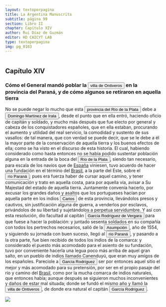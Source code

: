 ```yaml
---
layout: textoporpagina
title: La Argentina Manuscrita
subtitle: página 99
section: Libro II
chapter: Capítulo XIV
author: Rui Díaz de Guzmán
editor: HD CAICYT LAB
type: textoporpagina
img: pg_0103
---
```

<div class="row">
    <div class="column">
<h2>Capítulo XIV</h2><h3>Cómo el General mandó poblar la <a href="https://recogito.pelagios.org/document/wzqxhk0h3vpikm/part/1/edit#25948554-9517-44e9-84e6-45c1c6e6d400" target="_blank"><button class="balloon" data-balloon-pos="up" data-balloon-length="large" data-balloon="Ciudad fundada por Vergara al este del Paraná; y origen de este nombre.Era imposible elegir un peor asiento para una población: así es que se tuvo que desampararlo poco después, para fundar la Ciudad Real, la que también fue abandonada para retirarse al otro lado del Paraná, donde está ahora Villarrica del Espíritu Santo. Se hicieron, pues, tres ensayos para establecer un solo pueblo. Ontiveros, o más bien Fontiberos (Fons Iberi), pequeña ciudad de Castilla la Vieja, cerca de Salamanca, era la patria de Vergara, que quiso tributarle el homenaje de hacerla revivir en las orillas del Paraná. V. Ciudad Real.Villa de Ontiveros en la Provincia del Guayrá (Gobernación del Paraguay), fue una efímera villa española fundada en 1554 en el actual noroeste del Estado de Paraná (Brasil), unos cincuenta kilómetros al norte del Salto del Guairá del río Paraná, aunque otras fuentes la sitúan en la ribera oriental del río, en el Estado de Mato Grosso del Sur.">villa de Ontiveros</button></a> en la provincia del Paraná, y de cómo algunos se retiraron en aquella tierra</h3><p>No se puede negar lo mucho que esta <a href="https://recogito.pelagios.org/document/wzqxhk0h3vpikm/part/1/edit#5e00408c-f780-4f28-b327-ec403edd3889" target="_blank"><button class="balloon" data-balloon-pos="up" data-balloon-length="large" data-balloon="Refiere a la Provincia del Río de la Plata, un espacio creado a partir de las capitulaciones que firmó el primer adelantado Pedro de Mendoza con Carlos I en 1534.La misma limitaba al norte con los territorios otorgados a Diego de Almagro, ocupando una franja que se extendería entre el Mar del Sur y el Mar Océano Austral. La exploración y ocupación efectiva del terreno delimitarían el espacio de la provincia del Río de la Plata al sector atlántico y específicamente, al eje fluvial Paraná-Plata.">provincia del Río de la Plata</button></a> debe a <button class="balloon" data-balloon-pos="up" data-balloon-length="large" data-balloon="(Vergara de la Hermandad de Guipúzcoa, Castilla, 1509-Asunción del Paraguay, 03/10/1556). Conquistador y colonizador español. Ocupó tres veces el cargo de gobernador interino del Río de la Plata y del Paraguay, en los períodos de 1539 a 1542, de 1544 hasta 1548 y por último desde 1549. Carlos V lo nombró como titular en el cargo en 1555, lo sería hasta su fallecimiento.">Domingo Martínez de Irala</button>, desde el punto que en ella entró, haciendo oficio de capitán y soldado, y mucho más después que fue electo por general y cabeza de los conquistadores españoles, que en ella estaban, procurando el aumento y utilidad del real servicio, la comodidad y sustento de sus vasallos: de tal manera, que con verdad se puede decir, que se le debe a él la mayor parte de la conservación de aquella tierra y los buenos efectos de ella; como se ha visto en el discurso de esta historia. El cual, habiendo considerado como hasta entonces no se había podido sustentar población alguna en la entrada de la boca del <a href="https://recogito.pelagios.org/document/wzqxhk0h3vpikm/part/1/edit#5b310f0b-ac22-49a8-8c5a-bccc26509557" target="_blank"><button class="balloon" data-balloon-pos="up" data-balloon-length="large" data-balloon="Refiere al río de la Plata.">Río de la Plata</button></a>, siendo tan necesario, para escala de los navíos que de <a href="https://recogito.pelagios.org/document/wzqxhk0h3vpikm/part/1/edit#c3c333e4-ebd2-48e3-a53b-e9a81dbefe0c" target="_blank">España</a> viniesen, tuvo acuerdo de hacer una fundación en el término del <a href="https://recogito.pelagios.org/document/wzqxhk0h3vpikm/part/1/edit#ddf9aadf-4c51-4e37-ad2d-2cb63edffe22" target="_blank">Brasil</a>, a la parte del Este, sobre el <a href="https://recogito.pelagios.org/document/wzqxhk0h3vpikm/part/1/edit#51bc387d-32b7-49db-8bba-7f083c8f2180" target="_blank"><button class="balloon" data-balloon-pos="up" data-balloon-length="large" data-balloon="Refiere al río Paraná">río Paraná</button></a>; pues era fuerza haber de cursar aquel camino, y tener comunicación y trato en aquella costa, para por aquella vía, avisar a Su Majestad del estado de aquella tierra. Juntamente convenía hacerlo, por excusar los grandes daños y asaltos que los portugueses hacían por aquella parte en los indios <button class="balloon" data-balloon-pos="up" data-balloon-length="large" data-balloon="Parcialidad guaraní en las proximidades de la ciudad de Asunción. Es frecuente que se utilice su nombre para denominar a todos los guaraníes. ">Carios</button> de esta provincia, llevándolos presos y cautivos, sin justificación alguna de guerra, a venderlos por esclavos, privándolos de su libertad y sujetándolos a perpetua servidumbre. Y así con esta resolución, dio facultad al capitán <button class="balloon" data-balloon-pos="up" data-balloon-length="large" data-balloon="Vergara (García Rodríguez); capitán, natural de Castilla la Vieja; viene con Cabeza de Vaca. Se opone al nombramiento de un gobernador propietario, durante la ausencia de Irala. Asiste a la elección de su sucesor">García Rodríguez de Vergara</button> para que fuese a hacer la población: y juntado sesenta soldados en su compañía con todos los pertrechos necesarios, salió de la <a href="https://recogito.pelagios.org/document/wzqxhk0h3vpikm/part/1/edit#1909efe2-cbde-4e1c-949a-523a81563271" target="_blank"><button class="balloon" data-balloon-pos="up" data-balloon-length="large" data-balloon="Refiere a Asunción del Paraguay.">Asumpción</button></a>, año de 1554, y siguiendo su jornada con buen suceso, llegó al <a href="https://recogito.pelagios.org/document/wzqxhk0h3vpikm/part/1/edit#aaa50f1c-bd3a-426e-b569-323f601f7f8f" target="_blank"><button class="balloon" data-balloon-pos="up" data-balloon-length="large" data-balloon="Refiere al río Paraná">río Paraná</button></a>, y pasando a la otra parte, fue bien recibido de todos los indios de la comarca: y considerado el puesto más acomodado para el asiento de su fundación, tuvo por conveniente hacerla una legua poco más arriba de aquel gran salto, en un pueblo de indios llamado Canenduyú, que eran muy amigos de los españoles. Pareciole a <button class="balloon" data-balloon-pos="up" data-balloon-length="large" data-balloon="Vergara (García Rodríguez); capitán, natural de Castilla la Vieja; viene con Cabeza de Vaca. Se opone al nombramiento de un gobernador propietario, durante la ausencia de Irala. Asiste a la elección de su sucesor">García Rodríguez</button> ser por entonces aquel sitio el mejor y más acomodado para su pretensión, por ser en el propio pasaje del río y camino del <a href="https://recogito.pelagios.org/document/wzqxhk0h3vpikm/part/1/edit#45f6b6f1-21ff-41f8-a0e0-a9b74777bab1" target="_blank">Brasil</a>, como por la mucha comarca de indios naturales, que entonces había; aunque después se siguieron muchos inconvenientes y daños de estar mal situada; donde se fundó el mismo año y llamó la <a href="https://recogito.pelagios.org/document/wzqxhk0h3vpikm/part/1/edit#00407921-e11b-4fcb-becf-07908ed95c87" target="_blank"><button class="balloon" data-balloon-pos="up" data-balloon-length="large" data-balloon="Ciudad fundada por Vergara al este del Paraná; y origen de este nombre.Era imposible elegir un peor asiento para una población: así es que se tuvo que desampararlo poco después, para fundar la Ciudad Real, la que también fue abandonada para retirarse al otro lado del Paraná, donde está ahora Villarrica del Espíritu Santo. Se hicieron, pues, tres ensayos para establecer un solo pueblo. Ontiveros, o más bien Fontiberos (Fons Iberi), pequeña ciudad de Castilla la Vieja, cerca de Salamanca, era la patria de Vergara, que quiso tributarle el homenaje de hacerla revivir en las orillas del Paraná. V. Ciudad Real.Villa de Ontiveros en la Provincia del Guayrá (Gobernación del Paraguay), fue una efímera villa española fundada en 1554 en el actual noroeste del Estado de Paraná (Brasil), unos cincuenta kilómetros al norte del Salto del Guairá del río Paraná, aunque otras fuentes la sitúan en la ribera oriental del río, en el Estado de Mato Grosso del Sur.">villa de Ontiveros</button></a>, de donde era natural el capitán <button class="balloon" data-balloon-pos="up" data-balloon-length="large" data-balloon="Vergara (García Rodríguez); capitán, natural de Castilla la Vieja; viene con Cabeza de Vaca. Se opone al nombramiento de un gobernador propietario, durante la ausencia de Irala. Asiste a la elección de su sucesor">García Rodríguez</button>. </p></div>

<div class="column">
<a href="{{site.baseurl}}/assets/img/argentina_manuscrita/{{page.img}}.jpg"><img src="{{site.baseurl}}/assets/img/argentina_manuscrita/{{page.img}}.jpg"></a>
</div>
</div>